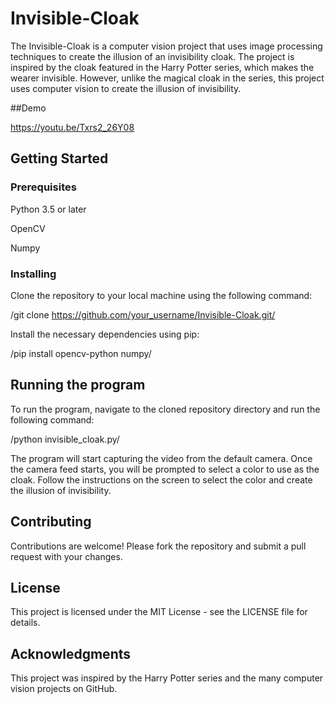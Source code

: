 # Invisible-Cloak

The Invisible-Cloak is a computer vision project that uses image processing techniques to create the illusion of an invisibility cloak. The project is inspired by the cloak featured in the Harry Potter series, which makes the wearer invisible. However, unlike the magical cloak in the series, this project uses computer vision to create the illusion of invisibility.

##Demo

https://youtu.be/Txrs2_26Y08

## Getting Started

### Prerequisites

Python 3.5 or later

OpenCV

Numpy

### Installing

Clone the repository to your local machine using the following command:

/git clone https://github.com/your_username/Invisible-Cloak.git/

Install the necessary dependencies using pip:

/pip install opencv-python numpy/

## Running the program

To run the program, navigate to the cloned repository directory and run the following command:

/python invisible_cloak.py/

The program will start capturing the video from the default camera. Once the camera feed starts, you will be prompted to select a color to use as the cloak. Follow the instructions on the screen to select the color and create the illusion of invisibility.

## Contributing

Contributions are welcome! Please fork the repository and submit a pull request with your changes.

## License

This project is licensed under the MIT License - see the LICENSE file for details.

## Acknowledgments

This project was inspired by the Harry Potter series and the many computer vision projects on GitHub.




